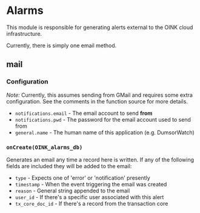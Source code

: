 Alarms
======

This module is responsible for generating alerts external to the OINK cloud
infrastructure.

Currently, there is simply one email method.


mail
----

### Configuration

_Note:_ Currently, this assumes sending from GMail and requires some extra
configuration. See the comments in the function source for more details.

  - `notifications.email` - The email account to send **from**
  - `notifications.pwd` - The password for the email account used to send from
  - `general.name` - The human name of this application (e.g. DumsorWatch)

### `onCreate(OINK_alarms_db)`

Generates an email any time a record here is written. If any of the following
fields are included they will be added to the email:

  - `type` - Expects one of 'error' or 'notification' presently
  - `timestamp` - When the event triggering the email was created
  - `reason` - General string appended to the email
  - `user_id` - If there's a specific user associated with this alert
  - `tx_core_doc_id` - If there's a record from the transaction core
